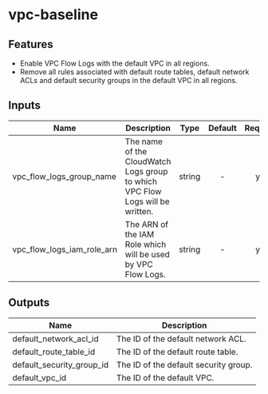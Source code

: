 # vpc-baseline

## Features

- Enable VPC Flow Logs with the default VPC in all regions.
- Remove all rules associated with default route tables, default network ACLs and default security groups in the default VPC in all regions.

## Inputs

| Name | Description | Type | Default | Required |
|------|-------------|:----:|:-----:|:-----:|
| vpc_flow_logs_group_name | The name of the CloudWatch Logs group to which VPC Flow Logs will be written. | string | - | yes |
| vpc_flow_logs_iam_role_arn | The ARN of the IAM Role which will be used by VPC Flow Logs. | string | - | yes |

## Outputs

| Name | Description |
|------|-------------|
| default_network_acl_id | The ID of the default network ACL. |
| default_route_table_id | The ID of the default route table. |
| default_security_group_id | The ID of the default security group. |
| default_vpc_id | The ID of the default VPC. |
